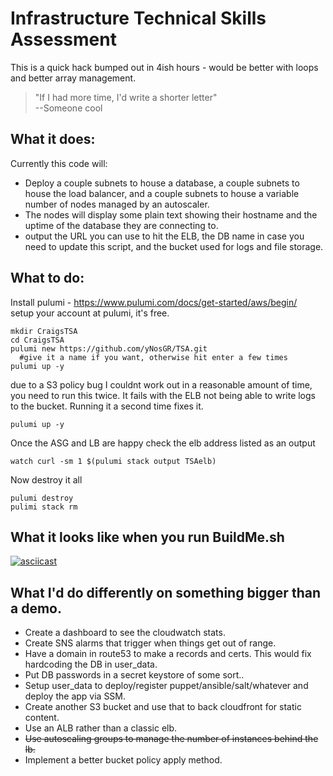 # Infrastructure Technical Skills Assessment 
This is a quick hack bumped out in 4ish hours - would be better with loops and better array management.   
>   "If I had more time, I'd write a shorter letter"   
>     --Someone cool

## What it does:
Currently this code will:
- Deploy a couple subnets to house a database, a couple subnets to house the load balancer, and a couple subnets to house a variable number of nodes managed by an autoscaler. 
- The nodes will display some plain text showing their hostname and the uptime of the database they are connecting to.
- output the URL you can use to hit the ELB, the DB name in case you need to update this script, and the bucket used for logs and file storage. 


## What to do:
  Install pulumi - https://www.pulumi.com/docs/get-started/aws/begin/   
  setup your account at pulumi, it's free.
  ```
  mkdir CraigsTSA
  cd CraigsTSA
  pulumi new https://github.com/yNosGR/TSA.git
    #give it a name if you want, otherwise hit enter a few times
  pulumi up -y
  ```
  due to a S3 policy bug I couldnt work out in a reasonable amount of time, you need to run this twice. It fails with the ELB not being able to write logs to the bucket. Running it a second time fixes it.
  ```
  pulumi up -y
  ```
  Once the ASG and LB are happy check the elb address listed as an output
  ```
  watch curl -sm 1 $(pulumi stack output TSAelb)
  ```
  Now destroy it all
  ```
  pulumi destroy
  pulimi stack rm
  ```
## What it looks like when you run BuildMe.sh
  [![asciicast](https://asciinema.org/a/458306.svg)](https://asciinema.org/a/458306)
  
## What I'd do differently on something bigger than a demo.
- Create a dashboard to see the cloudwatch stats.
- Create SNS alarms that trigger when things get out of range.
- Have a domain in route53 to make a records and certs. This would fix hardcoding the DB in user_data.  
- Put DB passwords in a secret keystore of some sort..  
- Setup user_data to deploy/register puppet/ansible/salt/whatever and deploy the app via SSM.    
- Create another S3 bucket and use that to back cloudfront for static content.    
- Use an ALB rather than a classic elb.   
- ~~Use autoscaling groups to manage the number of instances behind the lb.~~
- Implement a better bucket policy apply method. 
  


